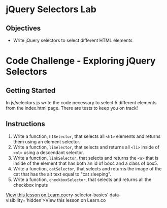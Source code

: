 # jQuery Selectors Lab

## Objectives
+ Write jQuery selectors to select different HTML elements

# Code Challenge - Exploring jQuery Selectors


## Getting Started
In js/selectors.js write the code necessary to select 5 different elements from the index.html page. There are tests to keep you on track!

## Instructions

1. Write a function, `h1Selector`,  that selects all `<h1>` elements and returns them using an element selector.
2. Write a function, `liSelector`,  that selects and returns all `<li>` inside of `<ol>` using a descendant selector.
3. Write a function, `linkSelector`,  that selects and returns the `<a>` that is inside of the element that has both an id of box4 and a class of box5.
4. Write a function, `catSelector`,  that selects and returns the image of the cat that has the alt text equal to "cat sleeping".
5. Write a function, `checkboxSelector`,  that selects and returns all the checkbox inputs


<a href='https://learn.co/lessons/jQuery-selector-basics' data-visibility='hidden'>View this lesson on Learn.co</a>ery-selector-basics' data-visibility='hidden'>View this lesson on Learn.co</a>
